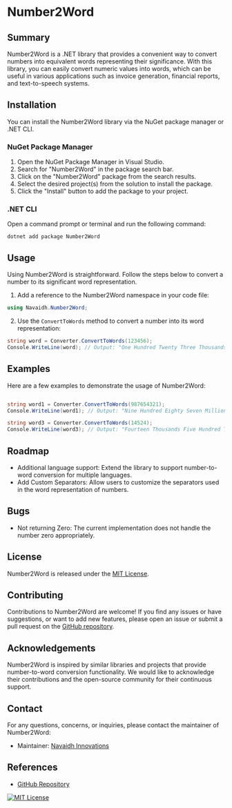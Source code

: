 # Number2Word

## Summary

Number2Word is a .NET library that provides a convenient way to convert numbers into equivalent words representing their significance. With this library, you can easily convert numeric values into words, which can be useful in various applications such as invoice generation, financial reports, and text-to-speech systems.

## Installation

You can install the Number2Word library via the NuGet package manager or .NET CLI.

### NuGet Package Manager

1. Open the NuGet Package Manager in Visual Studio.
2. Search for "Number2Word" in the package search bar.
3. Click on the "Number2Word" package from the search results.
4. Select the desired project(s) from the solution to install the package.
5. Click the "Install" button to add the package to your project.

### .NET CLI

Open a command prompt or terminal and run the following command:

```shell
dotnet add package Number2Word
```

## Usage

Using Number2Word is straightforward. Follow the steps below to convert a number to its significant word representation.

1. Add a reference to the Number2Word namespace in your code file:

```csharp
using Navaidh.Number2Word;
```

2. Use the `ConvertToWords` method to convert a number into its word representation:

```csharp
string word = Converter.ConvertToWords(123456);
Console.WriteLine(word); // Output: "One Hundred Twenty Three Thousands Four Hundred Fifty Six."
```

## Examples

Here are a few examples to demonstrate the usage of Number2Word:

```csharp

string word1 = Converter.ConvertToWords(987654321);
Console.WriteLine(word1); // Output: "Nine Hundred Eighty Seven Millions Six Hundred Fifty Four Thousands Three Hundred Twenty One."

string word3 = Converter.ConvertToWords(14524);
Console.WriteLine(word3); // Output: "Fourteen Thousands Five Hundred Twenty Four."
```
## Roadmap

- Additional language support: Extend the library to support number-to-word conversion for multiple languages.
- Add Custom Separators: Allow users to customize the separators used in the word representation of numbers.

## Bugs

- Not returning Zero: The current implementation does not handle the number zero appropriately.
 
## License

Number2Word is released under the [MIT License](https://github.com/NavaidhInnovations/Number2Word/blob/master/LICENSE).

## Contributing

Contributions to Number2Word are welcome! If you find any issues or have suggestions, or want to add new features, please open an issue or submit a pull request on the [GitHub repository](https://github.com/NavaidhInnovations/Number2Word).

## Acknowledgements

Number2Word is inspired by similar libraries and projects that provide number-to-word conversion functionality. We would like to acknowledge their contributions and the open-source community for their continuous support.

## Contact

For any questions, concerns, or inquiries, please contact the maintainer of Number2Word:

- Maintainer: [Navaidh Innovations](mailto:navaidhinnovations@gmail.com)

## References

- [GitHub Repository](https://github.com/NavaidhInnovations/Number2Word)

[![MIT License](https://img.shields.io/badge/License-MIT-green.svg)](https://choosealicense.com/licenses/mit/)